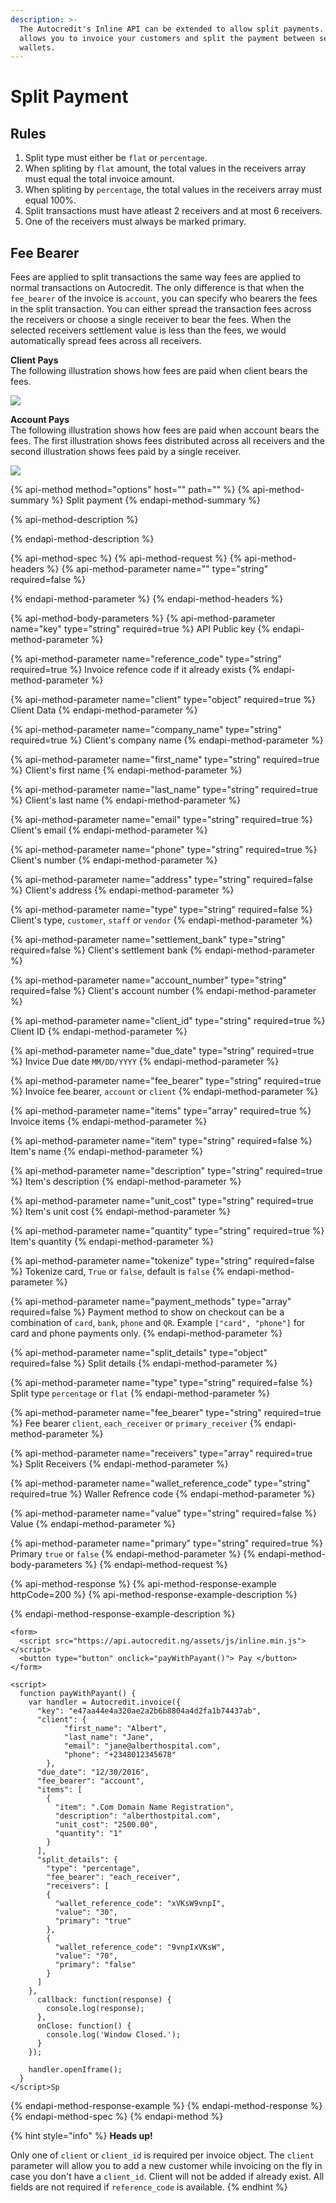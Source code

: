 ```yaml
---
description: >-
  The Autocredit's Inline API can be extended to allow split payments. This
  allows you to invoice your customers and split the payment between several
  wallets.
---
```


# Split Payment

## **Rules**

1. Split type must either be `flat` or `percentage`.
2. When spliting by `flat` amount, the total values in the receivers array must equal the total invoice amount.
3. When spliting by `percentage`, the total values in the receivers array must equal 100%.
4. Split transactions must have atleast 2 receivers and at most 6 receivers.
5. One of the receivers must always be marked primary.

## **Fee Bearer**

Fees are applied to split transactions the same way fees are applied to normal transactions on Autocredit. The only difference is that when the `fee_bearer` of the invoice is `account`, you can specify who bearers the fees in the split transaction. You can either spread the transaction fees across the receivers or choose a single receiver to bear the fees. When the selected receivers settlement value is less than the fees, we would automatically spread fees across all receivers.

**Client Pays**  
The following illustration shows how fees are paid when client bears the fees.

![](https://developers.autocredit.ng/templates/autocredit/assets/images/client_pays.png)

**Account Pays**  
The following illustration shows how fees are paid when account bears the fees. The first illustration shows fees distributed across all receivers and the second illustration shows fees paid by a single receiver.

![](https://developers.autocredit.ng/templates/autocredit/assets/images/receivers_pay.png)

{% api-method method="options" host="" path="" %}
{% api-method-summary %}
Split payment
{% endapi-method-summary %}

{% api-method-description %}

{% endapi-method-description %}

{% api-method-spec %}
{% api-method-request %}
{% api-method-headers %}
{% api-method-parameter name="" type="string" required=false %}

{% endapi-method-parameter %}
{% endapi-method-headers %}

{% api-method-body-parameters %}
{% api-method-parameter name="key" type="string" required=true %}
API Public key
{% endapi-method-parameter %}

{% api-method-parameter name="reference\_code" type="string" required=true %}
Invoice refence code if it already exists
{% endapi-method-parameter %}

{% api-method-parameter name="client" type="object" required=true %}
Client Data
{% endapi-method-parameter %}

{% api-method-parameter name="company\_name" type="string" required=true %}
Client's company name
{% endapi-method-parameter %}

{% api-method-parameter name="first\_name" type="string" required=true %}
Client's first name
{% endapi-method-parameter %}

{% api-method-parameter name="last\_name" type="string" required=true %}
Client's last name
{% endapi-method-parameter %}

{% api-method-parameter name="email" type="string" required=true %}
Client's email
{% endapi-method-parameter %}

{% api-method-parameter name="phone" type="string" required=true %}
Client's number
{% endapi-method-parameter %}

{% api-method-parameter name="address" type="string" required=false %}
Client's address
{% endapi-method-parameter %}

{% api-method-parameter name="type" type="string" required=false %}
Client's type, `customer`, `staff` or `vendor`
{% endapi-method-parameter %}

{% api-method-parameter name="settlement\_bank" type="string" required=false %}
Client's settlement bank
{% endapi-method-parameter %}

{% api-method-parameter name="account\_number" type="string" required=false %}
Client's account number
{% endapi-method-parameter %}

{% api-method-parameter name="client\_id" type="string" required=true %}
Client ID
{% endapi-method-parameter %}

{% api-method-parameter name="due\_date" type="string" required=true %}
Invice Due date `MM/DD/YYYY`
{% endapi-method-parameter %}

{% api-method-parameter name="fee\_bearer" type="string" required=true %}
Invoice fee bearer, `account` or `client`
{% endapi-method-parameter %}

{% api-method-parameter name="items" type="array" required=true %}
Invoice items
{% endapi-method-parameter %}

{% api-method-parameter name="item" type="string" required=false %}
Item's name
{% endapi-method-parameter %}

{% api-method-parameter name="description" type="string" required=true %}
Item's description
{% endapi-method-parameter %}

{% api-method-parameter name="unit\_cost" type="string" required=true %}
Item's unit cost
{% endapi-method-parameter %}

{% api-method-parameter name="quantity" type="string" required=true %}
Item's quantity
{% endapi-method-parameter %}

{% api-method-parameter name="tokenize" type="string" required=false %}
Tokenize card, `True` or `false`, default is `false`
{% endapi-method-parameter %}

{% api-method-parameter name="payment\_methods" type="array" required=false %}
Payment method to show on checkout can be a combination of `card`, `bank`, `phone` and `QR`. Example `["card", "phone"]` for card and phone payments only.
{% endapi-method-parameter %}

{% api-method-parameter name="split\_details" type="object" required=false %}
Split details
{% endapi-method-parameter %}

{% api-method-parameter name="type" type="string" required=false %}
Split type `percentage` or `flat`
{% endapi-method-parameter %}

{% api-method-parameter name="fee\_bearer" type="string" required=true %}
Fee bearer `client`, `each_receiver` or `primary_receiver`
{% endapi-method-parameter %}

{% api-method-parameter name="receivers" type="array" required=true %}
Split Receivers
{% endapi-method-parameter %}

{% api-method-parameter name="wallet\_reference\_code" type="string" required=true %}
Waller Refrence code
{% endapi-method-parameter %}

{% api-method-parameter name="value" type="string" required=false %}
Value
{% endapi-method-parameter %}

{% api-method-parameter name="primary" type="string" required=true %}
Primary `true` or `false`
{% endapi-method-parameter %}
{% endapi-method-body-parameters %}
{% endapi-method-request %}

{% api-method-response %}
{% api-method-response-example httpCode=200 %}
{% api-method-response-example-description %}

{% endapi-method-response-example-description %}

```markup
<form>
  <script src="https://api.autocredit.ng/assets/js/inline.min.js"></script>
  <button type="button" onclick="payWithPayant()"> Pay </button> 
</form>

<script>
  function payWithPayant() {
    var handler = Autocredit.invoice({
      "key": "e47aa44e4a320ae2a2b6b8804a4d2fa1b74437ab",
      "client": {
            "first_name": "Albert",
            "last_name": "Jane",
            "email": "jane@alberthospital.com",
            "phone": "+2348012345678"
        },
      "due_date": "12/30/2016",
      "fee_bearer": "account",
      "items": [
        {
          "item": ".Com Domain Name Registration",
          "description": "alberthostpital.com",
          "unit_cost": "2500.00",
          "quantity": "1"
        }
      ],
      "split_details": {
        "type": "percentage",
        "fee_bearer": "each_receiver",
        "receivers": [
        {
          "wallet_reference_code": "xVKsW9vnpI",
          "value": "30",
          "primary": "true"
        },
        {
          "wallet_reference_code": "9vnpIxVKsW",
          "value": "70",
          "primary": "false"
        }
      ]
    },
      callback: function(response) {
        console.log(response);
      },
      onClose: function() {
        console.log('Window Closed.');
      }
    });

    handler.openIframe();
  }
</script>Sp
```
{% endapi-method-response-example %}
{% endapi-method-response %}
{% endapi-method-spec %}
{% endapi-method %}

{% hint style="info" %}
**Heads up!**

Only one of `client` or `client_id` is required per invoice object. The `client` parameter will allow you to add a new customer while invoicing on the fly in case you don't have a `client_id`. Client will not be added if already exist. All fields are not required if `reference_code` is available.
{% endhint %}

